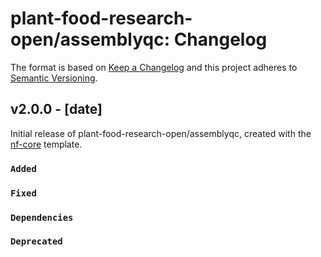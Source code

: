# plant-food-research-open/assemblyqc: Changelog

The format is based on [Keep a Changelog](https://keepachangelog.com/en/1.0.0/)
and this project adheres to [Semantic Versioning](https://semver.org/spec/v2.0.0.html).

## v2.0.0 - [date]

Initial release of plant-food-research-open/assemblyqc, created with the [nf-core](https://nf-co.re/) template.

### `Added`

### `Fixed`

### `Dependencies`

### `Deprecated`
